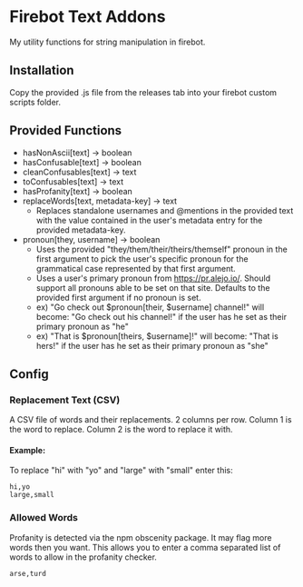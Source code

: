 # Firebot Text Addons

My utility functions for string manipulation in firebot.

## Installation

Copy the provided .js file from the releases tab into your firebot custom scripts folder.

## Provided Functions

- hasNonAscii[text] -> boolean
- hasConfusable[text] -> boolean
- cleanConfusables[text] -> text
- toConfusables[text] -> text
- hasProfanity[text] -> boolean
- replaceWords[text, metadata-key] -> text
  - Replaces standalone usernames and @mentions in the provided text with the value contained in the user's metadata entry for the provided metadata-key.
- pronoun[they, username] -> boolean
  - Uses the provided "they/them/their/theirs/themself" pronoun in the first argument to pick the user's specific pronoun for the grammatical case represented by that first argument.
  - Uses a user's primary pronoun from https://pr.alejo.io/. Should support all pronouns able to be set on that site. Defaults to the provided first argument if no pronoun is set.
  - ex) "Go check out $pronoun[their, $username] channel!" will become: "Go check out his channel!" if the user has he set as their primary pronoun as "he"
  - ex) "That is $pronoun[theirs, $username]!" will become: "That is hers!" if the user has he set as their primary pronoun as "she"

## Config

### Replacement Text (CSV)

A CSV file of words and their replacements. 2 columns per row. Column 1 is the word to replace. Column 2 is the word to replace it with.

#### Example:

To replace "hi" with "yo" and "large" with "small" enter this:

```
hi,yo
large,small
```

### Allowed Words

Profanity is detected via the npm obscenity package. It may flag more words then you want. This allows you to enter a comma separated list of words to allow in the profanity checker.

```
arse,turd
```
